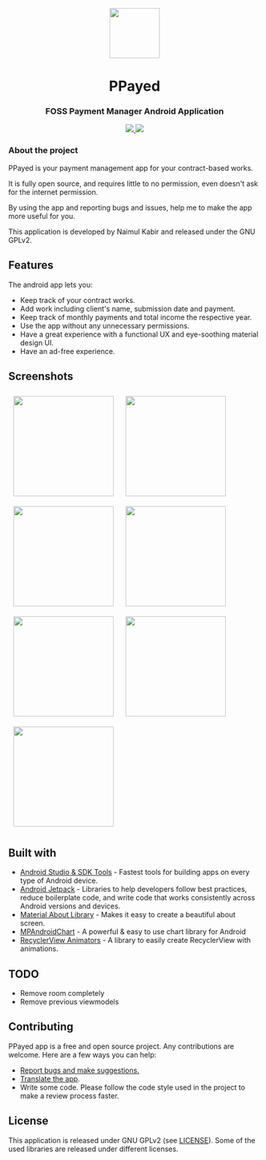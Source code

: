 <p align="center">
  <img src="https://github.com/kabirnayeem99/android_paymentpaid_app/blob/main/github_assets/icon.png" width="100">
</p>
<h1 align="center">PPayed</h1>
<h3 align="center">FOSS Payment Manager Android Application</h3>

<p align="center">
  <a href="https://www.gnu.org/licenses/gpl-3.0.en.html">
    <img src="https://github.com/kabirnayeem99/PPayed/workflows/Build%20Status/badge.svg">
  </a>

  <a href="https://www.gnu.org/licenses/gpl-3.0.en.html">
    <img src="https://github.com/kabirnayeem99/PPayed/workflows/CodeQL/badge.svg">
    
  </a>
</p>

### About the project
PPayed is your payment management app for your contract-based works.

It is fully open source, and requires little to no permission, even doesn't ask for the internet permission.

By using the app and reporting bugs and issues, help me to make the app more useful for you. 

This application is developed by Naimul Kabir and released under the GNU GPLv2.


## Features

The android app lets you:
- Keep track of your contract works.
- Add work including client's name, submission date and payment.
- Keep track of monthly payments and total income the respective year.
- Use the app without any unnecessary permissions.
- Have a great experience with a functional UX and eye-soothing material design UI. 
- Have an ad-free experience.

## Screenshots

[<img src="https://github.com/kabirnayeem99/android_paymentpaid_app/blob/main/github_assets/login_screen.png" align="center"
width="200"
    hspace="10" vspace="10">](https://github.com/kabirnayeem99/android_paymentpaid_app/blob/main/github_assets/login_screen.png)
[<img src="https://github.com/kabirnayeem99/android_paymentpaid_app/blob/main/github_assets/bar.png" align="center"
width="200"
    hspace="10" vspace="10">](https://github.com/kabirnayeem99/android_paymentpaid_app/blob/main/github_assets/bar.png)
[<img src="https://github.com/kabirnayeem99/android_paymentpaid_app/blob/main/github_assets/work_screen.png" align="center"
width="200"
    hspace="10" vspace="10">](https://github.com/kabirnayeem99/android_paymentpaid_app/blob/main/github_assets/work_screen.png)
[<img src="https://github.com/kabirnayeem99/android_paymentpaid_app/blob/main/github_assets/payment_screen.png" align="center"
width="200"
    hspace="10" vspace="10">](https://github.com/kabirnayeem99/android_paymentpaid_app/blob/main/github_assets/payment_screen.png)
[<img src="https://github.com/kabirnayeem99/android_paymentpaid_app/blob/main/github_assets/add_new_work_screen.png" align="center"
width="200"
    hspace="10" vspace="10">](https://github.com/kabirnayeem99/android_paymentpaid_app/blob/main/github_assets/add_new_work_screen.png)
[<img src="https://github.com/kabirnayeem99/android_paymentpaid_app/blob/main/github_assets/about_screen.png" align="center"
width="200"
    hspace="10" vspace="10">](https://github.com/kabirnayeem99/android_paymentpaid_app/blob/main/github_assets/about_screen.png)
[<img src="https://github.com/kabirnayeem99/android_paymentpaid_app/blob/main/github_assets/analytics_screen.png" align="center"
width="200"
    hspace="10" vspace="10">](https://github.com/kabirnayeem99/android_paymentpaid_app/blob/main/github_assets/analytics_screen.png)

## Built with

- [Android Studio & SDK Tools](https://developer.android.com/studio/) - Fastest tools for building apps on every type of Android device.
- [Android Jetpack](https://developer.android.com/jetpack) - Libraries to help developers follow best practices, reduce boilerplate code, and write code that works consistently across Android versions and devices.
- [Material About Library](https://github.com/daniel-stoneuk/material-about-library) - Makes it easy to create a beautiful about screen.
- [MPAndroidChart](https://github.com/PhilJay/MPAndroidChart) - A powerful & easy to use chart library for Android
- [RecyclerView Animators](https://github.com/wasabeef/recyclerview-animators) - A library to easily create RecyclerView with animations.

## TODO
* Remove room completely
* Remove previous viewmodels

## Contributing

PPayed app is a free and open source project. Any contributions are welcome. Here are a few ways you can help:
 * [Report bugs and make suggestions.](https://github.com/kabirnayeem99/android_paymentpaid_app/issues)
 * [Translate the app](https://github.com/kabirnayeem99/PPayed/tree/main/app/src/main/res).
 * Write some code. Please follow the code style used in the project to make a review process faster.

## License

This application is released under GNU GPLv2 (see [LICENSE](LICENSE)).
Some of the used libraries are released under different licenses.
